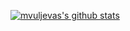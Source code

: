 [![mvuljevas's github stats](https://github-readme-stats.vercel.app/api?username=mvuljevas)](https://github.com/mvuljevas/)
